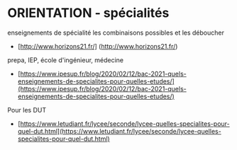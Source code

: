 # ORIENTATION - spécialités

enseignements de spécialité
les combinaisons possibles et les déboucher
* [http://www.horizons21.fr/] (http://www.horizons21.fr/)

prepa, IEP, école d'ingénieur, médecine
* [https://www.ipesup.fr/blog/2020/02/12/bac-2021-quels-enseignements-de-specialites-pour-quelles-etudes/](https://www.ipesup.fr/blog/2020/02/12/bac-2021-quels-enseignements-de-specialites-pour-quelles-etudes/)

Pour les DUT
* [https://www.letudiant.fr/lycee/seconde/lycee-quelles-specialites-pour-quel-dut.html](https://www.letudiant.fr/lycee/seconde/lycee-quelles-specialites-pour-quel-dut.html)
